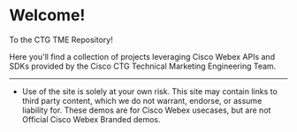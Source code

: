 # Welcome!

To the CTG TME Repository!

Here you'll find a collection of projects leveraging Cisco Webex APIs and SDKs provided by the Cisco CTG Technical Marketing Engineering Team.

- - -

* Use of the site is solely at your own risk. This site may contain links to third party content, which we do not warrant, endorse, or assume liability for. These demos are for Cisco Webex usecases, but are not Official Cisco Webex Branded demos.

